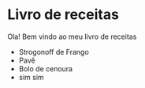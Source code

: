 # Livro de receitas
Ola! Bem vindo ao meu livro de receitas
- Strogonoff de Frango
- Pavê
- Bolo de cenoura
- sim sim
